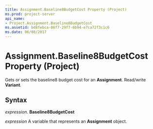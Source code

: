 ```yaml
---
title: Assignment.Baseline8BudgetCost Property (Project)
ms.prod: project-server
api_name:
- Project.Assignment.Baseline8BudgetCost
ms.assetid: bd8febca-06f7-29f7-6b94-e7ca72f3c1c6
ms.date: 06/08/2017
---
```



# Assignment.Baseline8BudgetCost Property (Project)

Gets or sets the baseline8 budget cost for an **Assignment**. Read/write **Variant**.


## Syntax

 _expression_. **Baseline8BudgetCost**

 _expression_ A variable that represents an **Assignment** object.


